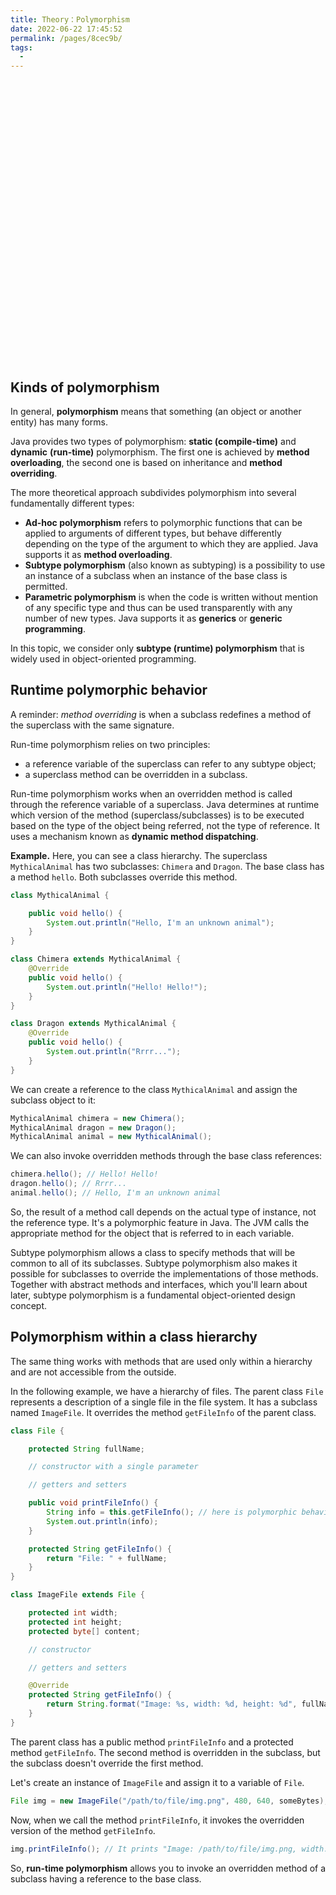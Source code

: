 ```yaml
---
title: Theory：Polymorphism
date: 2022-06-22 17:45:52
permalink: /pages/8cec9b/
tags:
  - 
---
```

<div style="background-image: url(https://cdn.jsdelivr.net/gh/JimFKppt/Pictures@master/static_files/img/milad-fakurian-UiiHVEyxtyA-unsplash.jpg); background-size: cover;">
    <iframe :src="$withBase('/markmap/Markmap_Theory：Polymorphism.html')" width="100%" height="450" frameborder="0" scrolling="No" leftmargin="0" topmargin="0"></iframe>
</div>

## Kinds of polymorphism

In general, **polymorphism** means that something (an object or another entity) has many forms.

Java provides two types of polymorphism: **static (compile-time)** and **dynamic** **(run-time)** polymorphism. The first one is achieved by **method overloading**, the second one is based on inheritance and **method overriding**.

The more theoretical approach subdivides polymorphism into several fundamentally different types:

- **Ad-hoc polymorphism** refers to polymorphic functions that can be applied to arguments of different types, but behave differently depending on the type of the argument to which they are applied. Java supports it as **method overloading**.
- **Subtype polymorphism** (also known as subtyping) is a possibility to use an instance of a subclass when an instance of the base class is permitted.
- **Parametric polymorphism** is when the code is written without mention of any specific type and thus can be used transparently with any number of new types. Java supports it as **generics** or **generic programming**.

In this topic, we consider only **subtype (runtime) polymorphism** that is widely used in object-oriented programming.

## Runtime polymorphic behavior

A reminder: *method overriding* is when a subclass redefines a method of the superclass with the same signature.

Run-time polymorphism relies on two principles:

- a reference variable of the superclass can refer to any subtype object;
- a superclass method can be overridden in a subclass.

Run-time polymorphism works when an overridden method is called through the reference variable of a superclass. Java determines at runtime which version of the method (superclass/subclasses) is to be executed based on the type of the object being referred, not the type of reference. It uses a mechanism known as **dynamic method dispatching**.

**Example.** Here, you can see a class hierarchy. The superclass `MythicalAnimal` has two subclasses: `Chimera` and `Dragon`. The base class has a method `hello`. Both subclasses override this method.

```java
class MythicalAnimal {    

    public void hello() {
        System.out.println("Hello, I'm an unknown animal");
    }
}

class Chimera extends MythicalAnimal {
    @Override
    public void hello() {
        System.out.println("Hello! Hello!");
    }
}

class Dragon extends MythicalAnimal {
    @Override
    public void hello() {
        System.out.println("Rrrr...");
    }
}
```

We can create a reference to the class `MythicalAnimal` and assign the subclass object to it:

```java
MythicalAnimal chimera = new Chimera();
MythicalAnimal dragon = new Dragon();
MythicalAnimal animal = new MythicalAnimal();
```

We can also invoke overridden methods through the base class references:

```java
chimera.hello(); // Hello! Hello!
dragon.hello(); // Rrrr...
animal.hello(); // Hello, I'm an unknown animal
```

So, the result of a method call depends on the actual type of instance, not the reference type. It's a polymorphic feature in Java. The JVM calls the appropriate method for the object that is referred to in each variable.

Subtype polymorphism allows a class to specify methods that will be common to all of its subclasses. Subtype polymorphism also makes it possible for subclasses to override the implementations of those methods. Together with abstract methods and interfaces, which you'll learn about later, subtype polymorphism is a fundamental object-oriented design concept.

## Polymorphism within a class hierarchy

The same thing works with methods that are used only within a hierarchy and are not accessible from the outside.

In the following example, we have a hierarchy of files. The parent class `File` represents a description of a single file in the file system. It has a subclass named `ImageFile`. It overrides the method `getFileInfo` of the parent class.

```java
class File {

    protected String fullName;

    // constructor with a single parameter

    // getters and setters

    public void printFileInfo() {
        String info = this.getFileInfo(); // here is polymorphic behavior!!!
        System.out.println(info);
    }

    protected String getFileInfo() {
        return "File: " + fullName;
    }
}

class ImageFile extends File {

    protected int width;
    protected int height;
    protected byte[] content;

    // constructor

    // getters and setters

    @Override
    protected String getFileInfo() {
        return String.format("Image: %s, width: %d, height: %d", fullName, width, height); 
    }
}
```

The parent class has a public method `printFileInfo` and a protected method `getFileInfo`. The second method is overridden in the subclass, but the subclass doesn't override the first method.

Let's create an instance of `ImageFile` and assign it to a variable of `File`.

```java
File img = new ImageFile("/path/to/file/img.png", 480, 640, someBytes); // assigning an object
```

Now, when we call the method `printFileInfo`, it invokes the overridden version of the method `getFileInfo`.

```java
img.printFileInfo(); // It prints "Image: /path/to/file/img.png, width: 480, height: 640"
```

So, **run-time polymorphism** allows you to invoke an overridden method of a subclass having a reference to the base class.